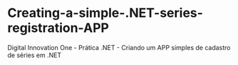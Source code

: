 # Creating-a-simple-.NET-series-registration-APP

Digital Innovation One - Prática .NET - Criando um APP simples de cadastro de séries em .NET
